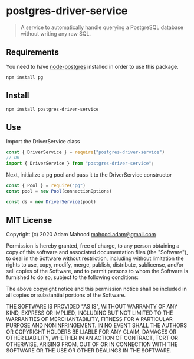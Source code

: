 # postgres-driver-service

> A service to automatically handle querying a PostgreSQL database without writing any raw SQL.

## Requirements
You need to have [node-postgres](https://node-postgres.com/) installed in order to use this package.
```
npm install pg
```

## Install
```
npm install postgres-driver-service
```

## Use
Import the DriverService class
```js
const { DriverService } = require("postgres-driver-service")
// OR
import { DriverService } from "postgres-driver-service";
```
Next, initialize a pg pool and pass it to the DriverService constructor
```js
const { Pool } = require("pg")
const pool = new Pool(connectionOptions)

const ds = new DriverService(pool)
```

## MIT License

Copyright (c) 2020 Adam Mahood <mahood.adam@gmail.com>

Permission is hereby granted, free of charge, to any person obtaining a copy
of this software and associated documentation files (the "Software"), to deal
in the Software without restriction, including without limitation the rights
to use, copy, modify, merge, publish, distribute, sublicense, and/or sell
copies of the Software, and to permit persons to whom the Software is
furnished to do so, subject to the following conditions:

The above copyright notice and this permission notice shall be included in all
copies or substantial portions of the Software.

THE SOFTWARE IS PROVIDED "AS IS", WITHOUT WARRANTY OF ANY KIND, EXPRESS OR
IMPLIED, INCLUDING BUT NOT LIMITED TO THE WARRANTIES OF MERCHANTABILITY,
FITNESS FOR A PARTICULAR PURPOSE AND NONINFRINGEMENT. IN NO EVENT SHALL THE
AUTHORS OR COPYRIGHT HOLDERS BE LIABLE FOR ANY CLAIM, DAMAGES OR OTHER
LIABILITY, WHETHER IN AN ACTION OF CONTRACT, TORT OR OTHERWISE, ARISING FROM,
OUT OF OR IN CONNECTION WITH THE SOFTWARE OR THE USE OR OTHER DEALINGS IN THE
SOFTWARE.
